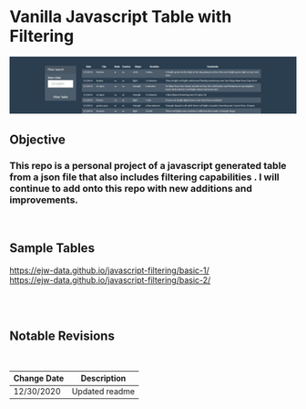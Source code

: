 # Vanilla Javascript Table with Filtering


![Table with Filtering Capabilities](https://github.com/ejw-data/javascript-challenge/blob/master/config/images/table1.JPG?raw=true)
<br>
## Objective
### This repo is a personal project of a javascript generated table from a json file that also includes filtering capabilities .  I will continue to add onto this repo with new additions and improvements. 
<br>

## Sample Tables
https://ejw-data.github.io/javascript-filtering/basic-1/ <br>
https://ejw-data.github.io/javascript-filtering/basic-2/

<br>
<br>

## Notable Revisions

<br>

| Change Date | Description |
| --- | --- |
| 12/30/2020 | Updated readme |

<br>
<br>
